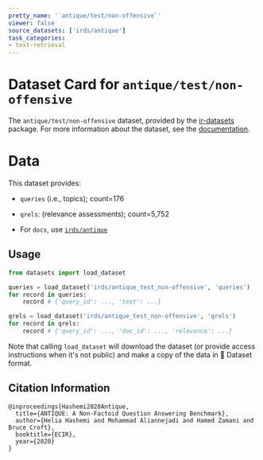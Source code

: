 ```yaml
---
pretty_name: '`antique/test/non-offensive`'
viewer: false
source_datasets: ['irds/antique']
task_categories:
- text-retrieval
---
```


# Dataset Card for `antique/test/non-offensive`

The `antique/test/non-offensive` dataset, provided by the [ir-datasets](https://ir-datasets.com/) package.
For more information about the dataset, see the [documentation](https://ir-datasets.com/antique#antique/test/non-offensive).

# Data

This dataset provides:
 - `queries` (i.e., topics); count=176
 - `qrels`: (relevance assessments); count=5,752

 - For `docs`, use [`irds/antique`](https://huggingface.co/datasets/irds/antique)

## Usage

```python
from datasets import load_dataset

queries = load_dataset('irds/antique_test_non-offensive', 'queries')
for record in queries:
    record # {'query_id': ..., 'text': ...}

qrels = load_dataset('irds/antique_test_non-offensive', 'qrels')
for record in qrels:
    record # {'query_id': ..., 'doc_id': ..., 'relevance': ...}

```

Note that calling `load_dataset` will download the dataset (or provide access instructions when it's not public) and make a copy of the
data in 🤗 Dataset format.

## Citation Information

```
@inproceedings{Hashemi2020Antique,
  title={ANTIQUE: A Non-Factoid Question Answering Benchmark},
  author={Helia Hashemi and Mohammad Aliannejadi and Hamed Zamani and Bruce Croft},
  booktitle={ECIR},
  year={2020}
}
```
